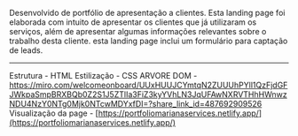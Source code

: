 Desenvolvido de portfólio de apresentação a clientes.
Esta landing page foi elaborada com intuito de apresentar os clientes que já utilizaram os serviços, além de apresentar algumas informações relevantes sobre o trabalho desta cliente.
esta landing page inclui um formulário para captação de leads.
****
Estrutura - HTML
Estilização - CSS
ARVORE DOM - https://miro.com/welcomeonboard/UUxHUUJCYmtqN2ZUUUhPYll1QzFjdGFJWkpaSmpBRXBQb0Z2S1J5ZTlIa3FiZ3kyYVhLN3JqUFAwNXRVTHhHWnwzNDU4NzY0NTg0Mjk0NTcwMDYxfDI=?share_link_id=487692909526
Visualização da page - [https://portfoliomarianaservices.netlify.app/](https://portfoliomarianaservices.netlify.app/)

